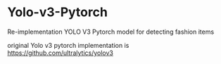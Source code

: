 # Yolo-v3-Pytorch

Re-implementation YOLO V3 Pytorch model for detecting fashion items

original Yolo v3 pytorch implementation is https://github.com/ultralytics/yolov3
